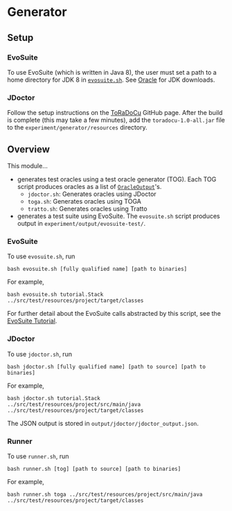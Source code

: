 # Generator

## Setup

### EvoSuite

To use EvoSuite (which is written in Java 8), the user must set a path to a home directory for JDK 8 in [`evosuite.sh`](evosuite.sh). See [Oracle](https://www.oracle.com/java/technologies/downloads/#java8-linux) for JDK downloads.

### JDoctor

Follow the setup instructions on the [ToRaDoCu](https://github.com/albertogoffi/toradocu) GitHub page. After the build is complete (this may take a few minutes), add the `toradocu-1.0-all.jar` file to the `experiment/generator/resources` directory.

## Overview

This module...

 * generates test oracles using a test oracle generator (TOG).  Each TOG script produces oracles as a list of [`OracleOutput`](../src/main/java/data/OracleOutput.java)'s.
    - `jdoctor.sh`: Generates oracles using JDoctor
    - `toga.sh`: Generates oracles using TOGA
    - `tratto.sh`: Generates oracles using Tratto
 * generates a test suite using EvoSuite.  The `evosuite.sh` script produces output in `experiment/output/evosuite-test/`.


### EvoSuite

To use `evosuite.sh`, run

```shell
bash evosuite.sh [fully qualified name] [path to binaries]
```

For example,

```shell
bash evosuite.sh tutorial.Stack ../src/test/resources/project/target/classes
```

For further detail about the EvoSuite calls abstracted by this script, see the [EvoSuite Tutorial](https://www.evosuite.org/documentation/tutorial-part-1/).

### JDoctor

To use `jdoctor.sh`, run

```shell
bash jdoctor.sh [fully qualified name] [path to source] [path to binaries]
```

For example,

```shell
bash jdoctor.sh tutorial.Stack ../src/test/resources/project/src/main/java ../src/test/resources/project/target/classes
```

The JSON output is stored in `output/jdoctor/jdoctor_output.json`.

### Runner

To use `runner.sh`, run

```shell
bash runner.sh [tog] [path to source] [path to binaries]
```

For example,

```shell
bash runner.sh toga ../src/test/resources/project/src/main/java ../src/test/resources/project/target/classes
```
